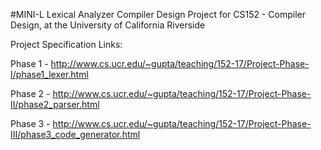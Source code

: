 #MINI-L Lexical Analyzer
Compiler Design Project for CS152 - Compiler Design, at the University of California Riverside

Project Specification Links:

Phase 1 - http://www.cs.ucr.edu/~gupta/teaching/152-17/Project-Phase-I/phase1_lexer.html

Phase 2 - http://www.cs.ucr.edu/~gupta/teaching/152-17/Project-Phase-II/phase2_parser.html

Phase 3 - http://www.cs.ucr.edu/~gupta/teaching/152-17/Project-Phase-III/phase3_code_generator.html
